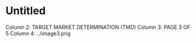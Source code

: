 # Untitled

Column 2: TARGET MARKET DETERMINATION (TMD)
Column 3: PAGE 3 OF 5
Column 4: ../image3.png